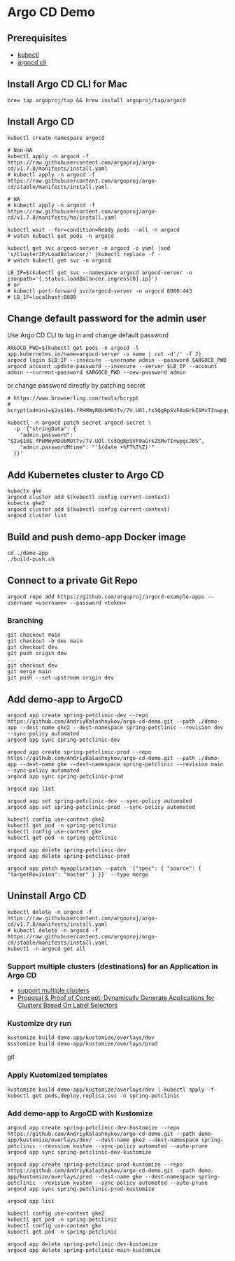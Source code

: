 # Argo CD Demo

## Prerequisites

* [kubectl](https://kubernetes.io/docs/tasks/tools/install-kubectl/)
* [argocd cli](https://argoproj.github.io/argo-cd/cli_installation/)

## Install Argo CD CLI for Mac

```shell
brew tap argoproj/tap && brew install argoproj/tap/argocd
```

## Install Argo CD

```shell
kubectl create namespace argocd

# Non-HA
kubectl apply -n argocd -f https://raw.githubusercontent.com/argoproj/argo-cd/v1.7.8/manifests/install.yaml
# kubectl apply -n argocd -f https://raw.githubusercontent.com/argoproj/argo-cd/stable/manifests/install.yaml

# HA
# kubectl apply -n argocd -f https://raw.githubusercontent.com/argoproj/argo-cd/v1.7.8/manifests/ha/install.yaml

kubectl wait --for=condition=Ready pods --all -n argocd
# watch kubectl get pods -n argocd

kubectl get svc argocd-server -n argocd -o yaml |sed 's/ClusterIP/LoadBalancer/' |kubectl replace -f -
# watch kubectl get svc -n argocd

LB_IP=$(kubectl get svc --namespace argocd argocd-server -o jsonpath='{.status.loadBalancer.ingress[0].ip}')
# or
# kubectl port-forward svc/argocd-server -n argocd 8080:443
# LB_IP=localhost:8080
```

## Change default password for the admin user

Use Argo CD CLI to log in and change default password
```shell
ARGOCD_PWD=$(kubectl get pods -n argocd -l app.kubernetes.io/name=argocd-server -o name | cut -d'/' -f 2)
argocd login $LB_IP --insecure --username admin --password $ARGOCD_PWD
argocd account update-password --insecure --server $LB_IP --account admin --current-password $ARGOCD_PWD --new-password admin
```

or change password directly by patching secret

```shell
# https://www.browserling.com/tools/bcrypt
# bcrypt(admin)=$2a$10$.fPHMWyRDUbMOtTv/7V.UOl.ts5QgRpSVF0aGrkZSMvTInwpgcJ6S

kubectl -n argocd patch secret argocd-secret \
  -p '{"stringData": {
    "admin.password": "$2a$10$.fPHMWyRDUbMOtTv/7V.UOl.ts5QgRpSVF0aGrkZSMvTInwpgcJ6S",
    "admin.passwordMtime": "'$(date +%FT%T%Z)'"
  }}'
```

## Add Kubernetes cluster to Argo CD

```shell
kubectx gke
argocd cluster add $(kubectl config current-context)
kubectx gke2
argocd cluster add $(kubectl config current-context)
argocd cluster list
```

## Build and push demo-app Docker image

```shell
cd ./demo-app
./build-push.sh
```

## Connect to a private Git Repo

```shell
argocd repo add https://github.com/argoproj/argocd-example-apps --username <username> --password <token>
```

### Branching

```shell
git checkout main
git checkout -b dev main
git checkout dev
git push origin dev
...
git checkout dev
git merge main
git push --set-upstream origin dev
```

## Add demo-app to ArgoCD

```shell
argocd app create spring-petclinic-dev --repo https://github.com/AndriyKalashnykov/argo-cd-demo.git --path ./demo-app --dest-name gke2 --dest-namespace spring-petclinic --revision dev --sync-policy automated
argocd app sync spring-petclinic-dev

argocd app create spring-petclinic-prod --repo https://github.com/AndriyKalashnykov/argo-cd-demo.git --path ./demo-app --dest-name gke --dest-namespace spring-petclinic --revision main --sync-policy automated
argocd app sync spring-petclinic-prod

argocd app list

argocd app set spring-petclinic-dev --sync-policy automated
argocd app set spring-petclinic-prod --sync-policy automated

kubectl config use-context gke2
kubectl get pod -n spring-petclinic
kubectl config use-context gke
kubectl get pod -n spring-petclinic

argocd app delete spring-petclinic-dev
argocd app delete spring-petclinic-prod

argocd app patch myapplication --patch '{"spec": { "source": { "targetRevision": "master" } }}' --type merge
```

## Uninstall Argo CD

```shell
kubectl delete -n argocd -f https://raw.githubusercontent.com/argoproj/argo-cd/v1.7.8/manifests/install.yaml
# kubectl delete -n argocd -f https://raw.githubusercontent.com/argoproj/argo-cd/stable/manifests/install.yaml
kubectl -n argocd get all
```

### Support multiple clusters (destinations) for an Application in Argo CD

* [support multiple clusters](https://github.com/argoproj/argo-cd/issues/1673)
* [Proposal & Proof of Concept: Dynamically Generate Applications for Clusters Based On Label Selectors](https://github.com/argoproj/argo-cd/issues/3403)

### Kustomize dry run

```shell
kustomize build demo-app/kustomize/overlays/dev
kustomize build demo-app/kustomize/overlays/prod
```
git 
### Apply Kustomized templates

```shell
kustomize build demo-app/kustomize/overlays/dev | kubectl apply -f-
kubectl get pods,deploy,replica,svc -n spring-petclinic
```

### Add demo-app to ArgoCD with Kustomize

```shell
argocd app create spring-petclinic-dev-kustomize --repo https://github.com/AndriyKalashnykov/argo-cd-demo.git --path demo-app/kustomize/overlays/dev/ --dest-name gke2 --dest-namespace spring-petclinic --revision kustom --sync-policy automated --auto-prune
argocd app sync spring-petclinic-dev-kustomize

argocd app create spring-petclinic-prod-kustomize --repo https://github.com/AndriyKalashnykov/argo-cd-demo.git --path demo-app/kustomize/overlays/prod --dest-name gke --dest-namespace spring-petclinic --revision kustom --sync-policy automated --auto-prune
argocd app sync spring-petclinic-prod-kustomize

argocd app list

kubectl config use-context gke2
kubectl get pod -n spring-petclinic
kubectl config use-context gke
kubectl get pod -n spring-petclinic

argocd app delete spring-petclinic-dev-kustomize
argocd app delete spring-petclinic-main-kustomize
```
